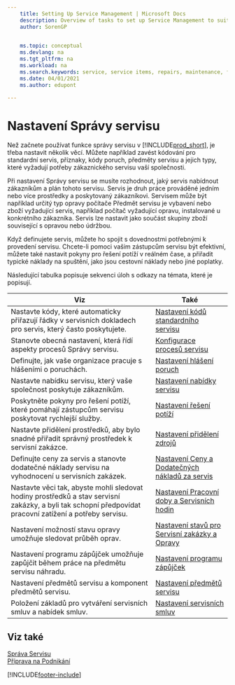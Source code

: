 ```yaml
---
    title: Setting Up Service Management | Microsoft Docs
    description: Overview of tasks to set up Service Management to suit the way that your organizations manages its services.
    author: SorenGP

    
    ms.topic: conceptual
    ms.devlang: na
    ms.tgt_pltfrm: na
    ms.workload: na
    ms.search.keywords: service, service items, repairs, maintenance, fix
    ms.date: 04/01/2021
    ms.author: edupont

---
```


# Nastavení Správy servisu
Než začnete používat funkce správy servisu v [!INCLUDE[prod_short](includes/prod_short.md)], je třeba nastavit několik věcí. Můžete například zavést kódování pro standardní servis, příznaky, kódy poruch, předměty servisu a jejich typy, které vyžadují potřeby zákaznického servisu vaší společnosti.

Při nastavení Správy servisu se musíte rozhodnout, jaký servis nabídnout zákazníkům a plán tohoto servisu. Servis je druh práce prováděné jedním nebo více prostředky a poskytovaný zákazníkovi. Servisem může být například určitý typ opravy počítače Předmět servisu je vybavení nebo zboží vyžadující servis, například počítač vyžadující opravu, instalované u konkrétního zákazníka. Servis lze nastavit jako součást skupiny zboží související s opravou nebo údržbou.

Když definujete servis, můžete ho spojit s dovednostmi potřebnými k provedení servisu. Chcete-li pomoci vašim zástupcům servisu být efektivní, můžete také nastavit pokyny pro řešení potíží v reálném čase, a přiřadit typické náklady na spuštění, jako jsou cestovní náklady nebo jiné poplatky.

Následující tabulka popisuje sekvenci úloh s odkazy na témata, které je popisují.

| Viz | Také |
| --- | --- |
| Nastavte kódy, které automaticky přiřazují řádky v servisních dokladech pro servis, který často poskytujete. | [Nastavení kódů standardního servisu](service-how-setup-service-coding.md) |
| Stanovte obecná nastavení, která řídí aspekty procesů Správy servisu. | [Konfigurace procesů servisu](service-setup-service-processes.md) |
| Definujte, jak vaše organizace pracuje s hlášeními o poruchách. | [Nastavení hlášení poruch](service-how-setup-fault-reporting.md) |
| Nastavte nabídku servisu, který vaše společnost poskytuje zákazníkům. | [Nastavení nabídky servisu](service-how-setup-service-offerings.md) |
| Poskytněte pokyny pro řešení potíží, které pomáhají zástupcům servisu poskytovat rychlejší služby. | [Nastavení řešení potíží](service-how-setup-troubleshooting.md) |
| Nastavte přidělení prostředků, aby bylo snadné přiřadit správný prostředek k servisní zakázce. | [Nastavení přidělení zdrojů](service-how-setup-resource-allocation.md) |
| Definujte ceny za servis a stanovte dodatečné náklady servisu na vyhodnocení u servisních zakázek. | [Nastavení Ceny a Dodatečných nákladů za servis](service-how-setup-service-costs-pricing.md) |
| Nastavte věci tak, abyste mohli sledovat hodiny prostředků a stav servisní zakázky, a byli tak schopní předpovídat pracovní zatížení a potřeby servisu. | [Nastavení Pracovní doby a Servisních hodin](service-how-setup-work-service-hours.md) |
| Nastavení možností stavu opravy umožňuje sledovat průběh oprav. | [Nastavení stavů pro Servisní zakázky a Opravy](service-order-repair-status.md) |
| Nastavení programu zápůjček umožňuje zapůjčit během práce na předmětu servisu náhradu. | [Nastavení programu zápůjček](service-how-setup-loaner-program.md) |
| Nastavení předmětů servisu a komponent předmětů servisu. | [Nastavení předmětů servisu](service-how-setup-service-items.md) |
| Položení základů pro vytváření servisních smluv a nabídek smluv. | [Nastavení servisních smluv](service-how-setup-service-contracts.md) |

## Viz také
[Správa Servisu](service-service.md)  
[Příprava na Podnikání](ui-get-ready-business.md)


[!INCLUDE[footer-include](includes/footer-banner.md)]